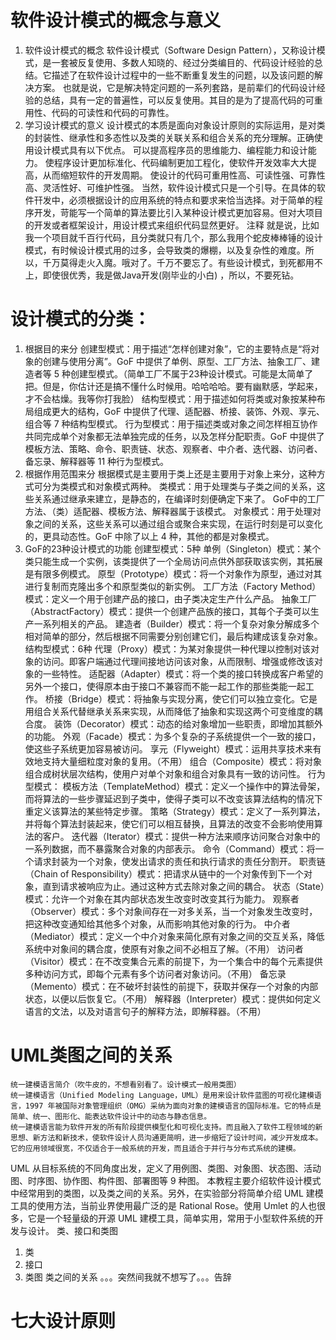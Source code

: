 # 软件设计模式的概念与意义
1. 软件设计模式的概念
    软件设计模式（Software Design Pattern），又称设计模式，是一套被反复使用、多数人知晓的、经过分类编目的、代码设计经验的总结。它描述了在软件设计过程中的一些不断重复发生的问题，以及该问题的解决方案。
    也就是说，它是解决特定问题的一系列套路，是前辈们的代码设计经验的总结，具有一定的普遍性，可以反复使用。其目的是为了提高代码的可重用性、代码的可读性和代码的可靠性。
2. 学习设计模式的意义
    设计模式的本质是面向对象设计原则的实际运用，是对类的封装性、继承性和多态性以及类的关联关系和组合关系的充分理解。正确使用设计模式具有以下优点。
    可以提高程序员的思维能力、编程能力和设计能力。
    使程序设计更加标准化、代码编制更加工程化，使软件开发效率大大提高，从而缩短软件的开发周期。
    使设计的代码可重用性高、可读性强、可靠性高、灵活性好、可维护性强。
    当然，软件设计模式只是一个引导。在具体的软件幵发中，必须根据设计的应用系统的特点和要求来恰当选择。对于简单的程序开发，苛能写一个简单的算法要比引入某种设计模式更加容易。但对大项目的开发或者框架设计，用设计模式来组织代码显然更好。
注释
    就是说，比如我一个项目就千百行代码，且分类就只有几个，那么我用个蛇皮棒棒锤的设计模式，有时候设计模式用的过多，会导致类的爆棚，以及复杂性的难度。所以，千万莫得走火入魔。哦对了。千万不要忘了。有些设计模式，到死都用不上，即使很优秀，我是做Java开发(刚毕业的小白) ，所以，不要死钻。
# 设计模式的分类：
1. 根据目的来分
    创建型模式：用于描述“怎样创建对象”，它的主要特点是“将对象的创建与使用分离”。GoF 中提供了单例、原型、工厂方法、抽象工厂、建造者等 5 种创建型模式。（简单工厂不属于23种设计模式。可能是太简单了把。但是，你估计还是搞不懂什么时候用。哈哈哈哈。要有幽默感，学起来，才不会枯燥。我等你打我脸）
    结构型模式：用于描述如何将类或对象按某种布局组成更大的结构，GoF 中提供了代理、适配器、桥接、装饰、外观、享元、组合等 7 种结构型模式。
    行为型模式：用于描述类或对象之间怎样相互协作共同完成单个对象都无法单独完成的任务，以及怎样分配职责。GoF 中提供了模板方法、策略、命令、职责链、状态、观察者、中介者、迭代器、访问者、备忘录、解释器等 11 种行为型模式。
2. 根据作用范围来分
    根据模式是主要用于类上还是主要用于对象上来分，这种方式可分为类模式和对象模式两种。
    类模式：用于处理类与子类之间的关系，这些关系通过继承来建立，是静态的，在编译时刻便确定下来了。
        GoF中的工厂方法、（类）适配器、模板方法、解释器属于该模式。
    对象模式：用于处理对象之间的关系，这些关系可以通过组合或聚合来实现，在运行时刻是可以变化的，更具动态性。GoF 中除了以上 4 种，其他的都是对象模式。
3. GoF的23种设计模式的功能
    创建型模式：5种
        单例（Singleton）模式：某个类只能生成一个实例，该类提供了一个全局访问点供外部获取该实例，其拓展是有限多例模式。
        原型（Prototype）模式：将一个对象作为原型，通过对其进行复制而克隆出多个和原型类似的新实例。
        工厂方法（Factory Method）模式：定义一个用于创建产品的接口，由子类决定生产什么产品。
        抽象工厂（AbstractFactory）模式：提供一个创建产品族的接口，其每个子类可以生产一系列相关的产品。
        建造者（Builder）模式：将一个复杂对象分解成多个相对简单的部分，然后根据不同需要分别创建它们，最后构建成该复杂对象。
    结构型模式：6种
        代理（Proxy）模式：为某对象提供一种代理以控制对该对象的访问。即客户端通过代理间接地访问该对象，从而限制、增强或修改该对象的一些特性。
        适配器（Adapter）模式：将一个类的接口转换成客户希望的另外一个接口，使得原本由于接口不兼容而不能一起工作的那些类能一起工作。
        桥接（Bridge）模式：将抽象与实现分离，使它们可以独立变化。它是用组合关系代替继承关系来实现，从而降低了抽象和实现这两个可变维度的耦合度。
        装饰（Decorator）模式：动态的给对象增加一些职责，即增加其额外的功能。
        外观（Facade）模式：为多个复杂的子系统提供一个一致的接口，使这些子系统更加容易被访问。
        享元（Flyweight）模式：运用共享技术来有效地支持大量细粒度对象的复用。（不用）
        组合（Composite）模式：将对象组合成树状层次结构，使用户对单个对象和组合对象具有一致的访问性。
    行为型模式：
        模板方法（TemplateMethod）模式：定义一个操作中的算法骨架，而将算法的一些步骤延迟到子类中，使得子类可以不改变该算法结构的情况下重定义该算法的某些特定步骤。
        策略（Strategy）模式：定义了一系列算法，并将每个算法封装起来，使它们可以相互替换，且算法的改变不会影响使用算法的客户。
        迭代器（Iterator）模式：提供一种方法来顺序访问聚合对象中的一系列数据，而不暴露聚合对象的内部表示。
        命令（Command）模式：将一个请求封装为一个对象，使发出请求的责任和执行请求的责任分割开。
        职责链（Chain of Responsibility）模式：把请求从链中的一个对象传到下一个对象，直到请求被响应为止。通过这种方式去除对象之间的耦合。
        状态（State）模式：允许一个对象在其内部状态发生改变时改变其行为能力。
        观察者（Observer）模式：多个对象间存在一对多关系，当一个对象发生改变时，把这种改变通知给其他多个对象，从而影响其他对象的行为。
        中介者（Mediator）模式：定义一个中介对象来简化原有对象之间的交互关系，降低系统中对象间的耦合度，使原有对象之间不必相互了解。（不用）
        访问者（Visitor）模式：在不改变集合元素的前提下，为一个集合中的每个元素提供多种访问方式，即每个元素有多个访问者对象访问。（不用）
        备忘录（Memento）模式：在不破坏封装性的前提下，获取并保存一个对象的内部状态，以便以后恢复它。（不用）
        解释器（Interpreter）模式：提供如何定义语言的文法，以及对语言句子的解释方法，即解释器。（不用）
# UML类图之间的关系
    统一建模语言简介（吹牛皮的，不想看别看了。设计模式一般用类图）
    统一建模语言（Unified Modeling Language，UML）是用来设计软件蓝图的可视化建模语言，1997 年被国际对象管理组织（OMG）采纳为面向对象的建模语言的国际标准。它的特点是简单、统一、图形化、能表达软件设计中的动态与静态信息。
    统一建模语言能为软件开发的所有阶段提供模型化和可视化支持。而且融入了软件工程领域的新思想、新方法和新技术，使软件设计人员沟通更简明，进一步缩短了设计时间，减少开发成本。它的应用领域很宽，不仅适合于一般系统的开发，而且适合于并行与分布式系统的建模。
UML 从目标系统的不同角度出发，定义了用例图、类图、对象图、状态图、活动图、时序图、协作图、构件图、部署图等 9 种图。
本教程主要介绍软件设计模式中经常用到的类图，以及类之间的关系。另外，在实验部分将简单介绍 UML 建模工具的使用方法，当前业界使用最广泛的是 Rational Rose。使用 Umlet 的人也很多，它是一个轻量级的开源 UML 建模工具，简单实用，常用于小型软件系统的开发与设计。
类、接口和类图
1. 类
2. 接口
3. 类图
类之间的关系
。。。突然间我就不想写了。。。告辞
# 七大设计原则
